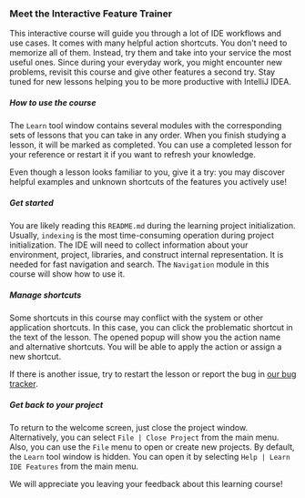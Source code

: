 ### Meet the Interactive Feature Trainer

This interactive course will guide you through a lot of IDE workflows and use cases. It comes with many helpful action
shortcuts. You don't need to memorize all of them. Instead, try them and take into your service the most useful ones.
Since during your everyday work, you might encounter new problems, revisit this course and give other features a second
try. Stay tuned for new lessons helping you to be more productive with IntelliJ IDEA.

##### How to use the course

The `Learn` tool window contains several modules with the corresponding sets of lessons that you can take in any order.
When you finish studying a lesson, it will be marked as completed. You can use a completed lesson for your reference or
restart it if you want to refresh your knowledge.

Even though a lesson looks familiar to you, give it a try: you may discover helpful examples and unknown shortcuts of
the features you actively use!

##### Get started

You are likely reading this `README.md` during the learning project initialization. Usually, `indexing` is the most
time-consuming operation during project initialization. The IDE will need to collect information about your environment,
project, libraries, and construct internal representation. It is needed for fast navigation and search. The `Navigation`
module in this course will show how to use it.

##### Manage shortcuts

Some shortcuts in this course may conflict with the system or other application shortcuts. In this case, you can click
the problematic shortcut in the text of the lesson. The opened popup will show you the action name and alternative
shortcuts. You will be able to apply the action or assign a new shortcut.

If there is another issue, try to restart the lesson or report the bug
in [our bug tracker](https://youtrack.jetbrains.com/issues/IFT).

##### Get back to your project

To return to the welcome screen, just close the project window. Alternatively, you can select `File | Close Project`
from the main menu. Also, you can use the `File` menu to open or create new projects. By default, the `Learn` tool
window is hidden. You can open it by selecting `Help | Learn IDE Features` from the main menu.

We will appreciate you leaving your feedback about this learning course!
  